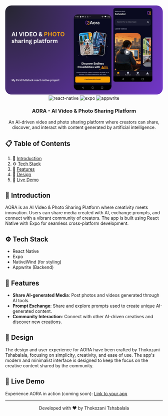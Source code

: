 <div align="center">
  <br />
    <a href="#" target="_blank">
      <img src="assets/AI VIDEO SHARING PLATFORM.png" alt="AI Video Sharing Platform Banner" style="border-radius: 20px;">
    </a>
  <br />

  <div>
    <img src="https://img.shields.io/badge/-React%20Native-black?style=for-the-badge&logoColor=white&logo=react&color=61DAFB" alt="react-native" />
    <img src="https://img.shields.io/badge/-Expo-black?style=for-the-badge&logoColor=white&logo=expo&color=000020" alt="expo" />
    <img src="https://img.shields.io/badge/-Appwrite-black?style=for-the-badge&logoColor=white&logo=appwrite&color=0097FA" alt="appwrite" />
  </div>

  <h3 align="center">AORA - AI Video & Photo Sharing Platform</h3>

  <div align="center">
    An AI-driven video and photo sharing platform where creators can share, discover, and interact with content generated by artificial intelligence.
  </div>
</div>

## 📋 Table of Contents

1. 🚀 [Introduction](#introduction)
2. ⚙️ [Tech Stack](#tech-stack)
3. 🔋 [Features](#features)
4. 🎨 [Design](#design)
5. 🔗 [Live Demo](#live-demo)

## <a name="introduction">🚀 Introduction</a>

AORA is an AI Video & Photo Sharing Platform where creativity meets innovation. Users can share media created with AI, exchange prompts, and connect with a vibrant community of creators. The app is built using React Native with Expo for seamless cross-platform development.

## <a name="tech-stack">⚙️ Tech Stack</a>

- React Native
- Expo
- NativeWind (for styling)
- Appwrite (Backend)

## <a name="features">🔋 Features</a>

- **Share AI-generated Media**: Post photos and videos generated through AI tools.  
- **Prompt Exchange**: Share and explore prompts used to create unique AI-generated content.  
- **Community Interaction**: Connect with other AI-driven creatives and discover new creations.

## <a name="design">🎨 Design</a>

The design and user experience for AORA have been crafted by Thokozani Tshabalala, focusing on simplicity, creativity, and ease of use. The app's modern and minimalist interface is designed to keep the focus on the creative content shared by the community.

## <a name="live-demo">🔗 Live Demo</a>

Experience AORA in action (coming soon): [Link to your app](#)

---

<div align="center">
  Developed with ❤️ by Thokozani Tshabalala
</div>
